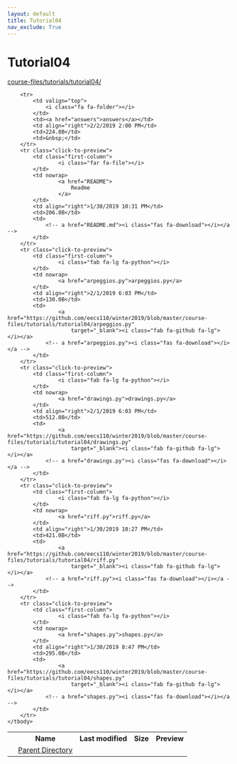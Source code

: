 ```yaml
---
layout: default
title: Tutorial04
nav_exclude: True
---
```


# Tutorial04

[course-files/tutorials/tutorial04/](.)

<table class="tbl-files">
    <tbody>
        <tr>
            <th valign="top"></th>
            <th>Name</th>
            <th>Last modified</th>
            <th>Size</th>
            <th>Preview</th>
        </tr>
        <tr>
            <td valign="top">
                <i class="fa fa-folder-open"></i>
            </td>
            <td><a href="../">Parent Directory</a></td>
            <td>&nbsp;</td>
            <td>&nbsp;</td>
            <td>&nbsp;</td>
        </tr>

        <tr>
            <td valign="top">
                <i class="fa fa-folder"></i>
            </td>
            <td><a href="answers">answers</a></td>
            <td align="right">2/2/2019 2:00 PM</td>
            <td>224.0B</td>
            <td>&nbsp;</td>
        </tr>
        <tr class="click-to-preview">
            <td class="first-column">
                    <i class="far fa-file"></i>
            </td>
            <td nowrap>
                    <a href="README">
                        Readme
                    </a>
            </td>
            <td align="right">1/30/2019 10:31 PM</td>
            <td>206.0B</td>
            <td>
                <!-- a href="README.md"><i class="fas fa-download"></i></a -->
            </td>
        </tr>
        <tr class="click-to-preview">
            <td class="first-column">
                    <i class="fab fa-lg fa-python"></i>
            </td>
            <td nowrap>
                    <a href="arpeggios.py">arpeggios.py</a>
            </td>
            <td align="right">2/1/2019 6:03 PM</td>
            <td>130.0B</td>
            <td>
                    <a href="https://github.com/eecs110/winter2019/blob/master/course-files/tutorials/tutorial04/arpeggios.py" 
                        target="_blank"><i class="fab fa-github fa-lg"></i></a>
                <!-- a href="arpeggios.py"><i class="fas fa-download"></i></a -->
            </td>
        </tr>
        <tr class="click-to-preview">
            <td class="first-column">
                    <i class="fab fa-lg fa-python"></i>
            </td>
            <td nowrap>
                    <a href="drawings.py">drawings.py</a>
            </td>
            <td align="right">2/1/2019 6:03 PM</td>
            <td>512.0B</td>
            <td>
                    <a href="https://github.com/eecs110/winter2019/blob/master/course-files/tutorials/tutorial04/drawings.py" 
                        target="_blank"><i class="fab fa-github fa-lg"></i></a>
                <!-- a href="drawings.py"><i class="fas fa-download"></i></a -->
            </td>
        </tr>
        <tr class="click-to-preview">
            <td class="first-column">
                    <i class="fab fa-lg fa-python"></i>
            </td>
            <td nowrap>
                    <a href="riff.py">riff.py</a>
            </td>
            <td align="right">1/30/2019 10:27 PM</td>
            <td>421.0B</td>
            <td>
                    <a href="https://github.com/eecs110/winter2019/blob/master/course-files/tutorials/tutorial04/riff.py" 
                        target="_blank"><i class="fab fa-github fa-lg"></i></a>
                <!-- a href="riff.py"><i class="fas fa-download"></i></a -->
            </td>
        </tr>
        <tr class="click-to-preview">
            <td class="first-column">
                    <i class="fab fa-lg fa-python"></i>
            </td>
            <td nowrap>
                    <a href="shapes.py">shapes.py</a>
            </td>
            <td align="right">1/30/2019 8:47 PM</td>
            <td>295.0B</td>
            <td>
                    <a href="https://github.com/eecs110/winter2019/blob/master/course-files/tutorials/tutorial04/shapes.py" 
                        target="_blank"><i class="fab fa-github fa-lg"></i></a>
                <!-- a href="shapes.py"><i class="fas fa-download"></i></a -->
            </td>
        </tr>
    </tbody>
</table>

